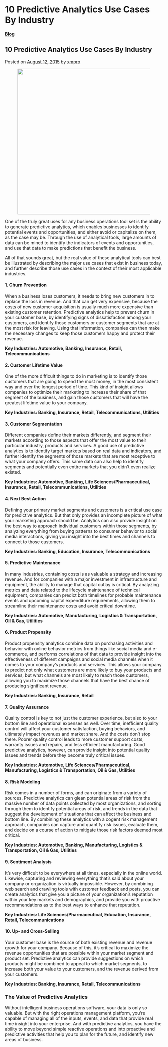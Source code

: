 # 10 Predictive Analytics Use Cases By Industry

[**Blog**](https://xmpro.com/category/blog/)

## 10 Predictive Analytics Use Cases By Industry

Posted on [August 12, 2015](https://xmpro.com/10-predictive-analytics-use-cases-by-industry/) by [xmpro](https://xmpro.com/author/xmpro/)

<figure><img src="https://xmpro.com/wp-content/uploads/2015/08/Predictive-Analytics-Use-Case.jpg" alt="" height="466" width="700"><figcaption></figcaption></figure>

One of the truly great uses for any business operations tool set is the ability to generate predictive analytics, which enables businesses to identify potential events and opportunities, and either avoid or capitalize on them, as the case may be. Through the use of analytical tools, large amounts of data can be mined to identify the indicators of events and opportunities, and use that data to make predictions that benefit the business.

All of that sounds great, but the real value of these analytical tools can best be illustrated by describing the major use cases that exist in business today, and further describe those use cases in the context of their most applicable industries.

#### 1. Churn Prevention

When a business loses customers, it needs to bring new customers in to replace the loss in revenue. And that can get very expensive, because the costs of new customer acquisition is usually much more expensive than existing customer retention. Predictive analytics help to prevent churn in your customer base, by identifying signs of dissatisfaction among your customers, and identify those customers or customer segments that are at the most risk for leaving. Using that information, companies can then make the necessary changes to keep those customers happy and protect their revenue.

**Key Industries: Automotive, Banking, Insurance, Retail, Telecommunications**

#### 2. Customer Lifetime Value

One of the more difficult things to do in marketing is to identify those customers that are going to spend the most money, in the most consistent way and over the longest period of time. This kind of insight allows companies to optimize their marketing to increase their share of that segment of the business, and gain those customers that will have the greatest lifetime value to your company.

**Key Industries: Banking, Insurance, Retail, Telecommunications, Utilities**

#### 3. Customer Segmentation

Different companies define their markets differently, and segment their markets according to those aspects that offer the most value to their particular industry, products and services. A good use of predictive analytics is to identify target markets based on real data and indicators, and further identify the segments of those markets that are most receptive to what your company offers. This same data can also help to identify segments and potentially even entire markets that you didn’t even realize existed.

**Key Industries: Automotive, Banking, Life Sciences/Pharmaceutical, Insurance, Retail, Telecommunications, Utilities**

#### 4. Next Best Action

Defining your primary market segments and customers is a critical use case for predictive analytics. But that only provides an incomplete picture of what your marketing approach should be. Analytics can also provide insight on the best way to approach individual customers within those segments, by analyzing everything from buying patterns to consumer behavior to social media interactions, giving you insight into the best times and channels to connect to those customers.

**Key Industries: Banking, Education, Insurance, Telecommunications**

#### 5. Predictive Maintenance

In many industries, containing costs is as valuable a strategy and increasing revenue. And for companies with a major investment in infrastructure and equipment, the ability to manage that capital outlay is critical. By analyzing metrics and data related to the lifecycle maintenance of technical equipment, companies can predict both timelines for probable maintenance events and upcoming capital expenditure requirements, allowing them to streamline their maintenance costs and avoid critical downtime.

**Key Industries: Automotive, Manufacturing, Logistics & Transportation, Oil & Gas, Utilities**

#### 6. Product Propensity

Product propensity analytics combine data on purchasing activities and behavior with online behavior metrics from things like social media and e-commerce, and performs correlations of that data to provide insight into the effectiveness of different campaigns and social media channels when it comes to your company’s products and services. This allows your company to predict not only what customers are more likely to buy your products and services, but what channels are most likely to reach those customers, allowing you to maximize those channels that have the best chance of producing significant revenue.

**Key Industries: Banking, Insurance, Retail**

#### 7. Quality Assurance

Quality control is key to not just the customer experience, but also to your bottom line and operational expenses as well. Over time, inefficient quality control will affect your customer satisfaction, buying behaviors, and ultimately impact revenues and market share. And the costs don’t stop there. Poorer quality control leads to more customer support costs, warranty issues and repairs, and less efficient manufacturing. Good predictive analytics, however, can provide insight into potential quality issues and trends before they become truly critical issues.

**Key Industries: Automotive, Life Sciences/Pharmaceutical, Manufacturing, Logistics & Transportation, Oil & Gas, Utilities**

#### 8. Risk Modeling

Risk comes in a number of forms, and can originate from a variety of sources. Predictive analytics can glean potential areas of risk from the massive number of data points collected by most organizations, and sorting through them to identify potential areas of risk, and trends in the data that suggest the development of situations that can affect the business and bottom line. By combining these analytics with a cogent risk management approach, companies can capture and quantify risk issues, evaluate them, and decide on a course of action to mitigate those risk factors deemed most critical.

**Key Industries: Automotive, Banking, Manufacturing, Logistics & Transportation, Oil & Gas, Utilities**

#### 9. Sentiment Analysis

It’s very difficult to be everywhere at all times, especially in the online world. Likewise, capturing and reviewing everything that’s said about your company or organization is virtually impossible. However, by combining web search and crawling tools with customer feedback and posts, you can create analytics that give you a picture of your organization’s reputation within your key markets and demographics, and provide you with proactive recommendations as to the best ways to enhance that reputation.

**Key Industries: Life Sciences/Pharmaceutical, Education, Insurance, Retail, Telecommunications**

#### 10. Up- and Cross-Selling

Your customer base is the source of both existing revenue and revenue growth for your company. Because of this, it’s critical to maximize the revenue opportunities that are possible within your market segment and product set. Predictive analytics can provide suggestions on which products might be combined to appeal to which market segments, to increase both your value to your customers, and the revenue derived from your customers.

**Key Industries: Banking, Insurance, Retail, Telecommunications**

### The Value of Predictive Analytics

Without intelligent business operations software, your data is only so valuable. But with the right operations management platform, you’re capable of managing all of the inputs, events, and data that provide real time insight into your enterprise. And with predictive analytics, you have the ability to move beyond simple reactive operations and into proactive and predictive activities that help you to plan for the future, and identify new areas of business.


